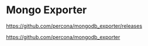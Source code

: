 Mongo Exporter
==================================


https://github.com/percona/mongodb_exporter/releases

https://github.com/percona/mongodb_exporter
